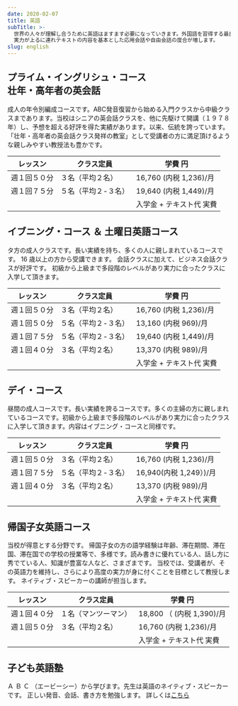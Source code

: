 ```yaml
---
date: 2020-02-07
title: 英語
subTitle: >-
  世界の人々が理解し合うために英語はますます必要になっていきます。外国語を習得する最良の方法は『言葉のリズム』にまず慣れることです。初歩の段階ではテキストの内容に沿った会話練習が多く、
  実力が上るに連れテキストの内容を基本とした応用会話や自由会話の度合が増します。
slug: english
---
```

## プライム・イングリシュ・コース　<br/> 壮年・高年者の英会話

成人の年令別編成コースです。ABC発音復習から始める入門クラスから中級クラスまであります。当校はシニアの英会話クラスを、他に先駆けて開講（１９７８年）し、予想を超える好評を得た実績があります。以来、伝統を誇っています。「壮年・高年者の英会話クラス発祥の教室」として受講者の方に満足頂けるような親しみやすい教授法も豊かです。

| レッスン   | クラス定員            | 学費 円                |
| ------ | ------------- | ------------------- |
| 週１回５０分 | ３名（平均２名） | 16,760 (内税 1,236)/月 |
| 週１回７５分 | ５名（平均２-３名）  | 19,640 (内税 1,449)/月 |
|        |               | 入学金 + テキスト代 実費      |


## イブニング・コース ＆ 土曜日英語コース

タ方の成人クラスです。長い実績を持ち、多くの人に親しまれているコースです。 16 歳以上の方から受講できます。 会話クラスに加えて、ビジネス会話クラスが好評です。 初級から上級まで多段階のレベルがあり実力に合ったクラスに入学して頂きます。

| レッスン   | クラス定員            | 学費 円                |
| ------ | ------------- | ------------------- |
| 週１回５０分 | ３名（平均２名） | 16,760 (内税 1,236)/月 |
| 週１回５０分 | ５名（平均２-３名）  | 13,160 (内税 969)/月   |
| 週１回７５分 | ５名（平均２-３名）  | 19,640 (内税 1,449)/月 |
| 週１回４０分 | ３名（平均２名）    | 13,370 (内税 989)/月   |
|        |               | 入学金 + テキスト代 実費    |


## デイ・コース 

昼間の成人コースです。長い実績を誇るコースです。多くの主婦の方に親しまれているコースです。初級から上級まで多段階のレベルがあり実力に合ったクラスに入学して頂きます。内容はイブニング・コースと同様です。

| レッスン   | クラス定員            | 学費 円                |
| ------ | ------------- | ------------------- |
| 週１回５０分 | ３名（平均２名） | 16,760 (内税 1,236)/月 |
| 週１回７５分 | ５名（平均２-３名）  | 16,940(内税 1,249）)/月 |
| 週１回４０分 | ３名（平均２名）    | 13,370 (内税 989)/月   |
|        |               | 入学金 + テキスト代 実費      |

## 帰国子女英語コース

当校が得意とする分野です。
帰国子女の方の語学経験は年齢、滞在期間、滞在国、滞在国での学校の授業等で、多様です。読み書きに優れている人、話し方に秀でている人、知識が豊富な人など、さまざまです。 当校では、受講者が、その英語力を維持し、さらにより高度の実力が身に付くことを目標として教授します。
ネイティブ・スピーカーの講師が担当します。 

| レッスン   | クラス定員            | 学費 円                |
| ------ | ------------- | ------------------- |
| 週１回４０分 | １名（マンツーマン）    | 18,800 （ (内税 1,390)/月   |
| 週１回５０分 | ３名（平均２名） | 16,760 (内税 1,236)/月 |
|        |               | 入学金 + テキスト代 実費      |

## 子ども英語塾
Ａ Ｂ Ｃ （エービーシー）から学びます。先生は英語のネイティブ・スピーカーです。
正しい発音、会話、書き方を勉強します。
詳しくは[こちら](./kids-english)
